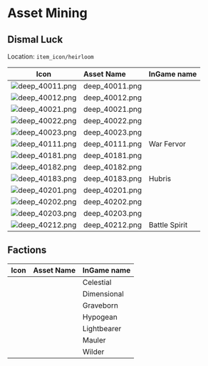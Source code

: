 # Asset Mining

## Dismal Luck

Location: `item_icon/heirloom`

| Icon                                                                                                                                     | Asset Name     | InGame name   |
| :--------------------------------------------------------------------------------------------------------------------------------------: | :------------- | :------------ |
| ![deep_40011.png](https://raw.githubusercontent.com/kevingrillet/AFKArena-LabHelper/main/!AssetMining/item_icon/heirloom/deep_40011.png) | deep_40011.png |               |
| ![deep_40012.png](https://raw.githubusercontent.com/kevingrillet/AFKArena-LabHelper/main/!AssetMining/item_icon/heirloom/deep_40012.png) | deep_40012.png |               |
| ![deep_40021.png](https://raw.githubusercontent.com/kevingrillet/AFKArena-LabHelper/main/!AssetMining/item_icon/heirloom/deep_40021.png) | deep_40021.png |               |
| ![deep_40022.png](https://raw.githubusercontent.com/kevingrillet/AFKArena-LabHelper/main/!AssetMining/item_icon/heirloom/deep_40022.png) | deep_40022.png |               |
| ![deep_40023.png](https://raw.githubusercontent.com/kevingrillet/AFKArena-LabHelper/main/!AssetMining/item_icon/heirloom/deep_40023.png) | deep_40023.png |               |
| ![deep_40111.png](https://raw.githubusercontent.com/kevingrillet/AFKArena-LabHelper/main/!AssetMining/item_icon/heirloom/deep_40111.png) | deep_40111.png | War Fervor    |
| ![deep_40181.png](https://raw.githubusercontent.com/kevingrillet/AFKArena-LabHelper/main/!AssetMining/item_icon/heirloom/deep_40181.png) | deep_40181.png |               |
| ![deep_40182.png](https://raw.githubusercontent.com/kevingrillet/AFKArena-LabHelper/main/!AssetMining/item_icon/heirloom/deep_40182.png) | deep_40182.png |               |
| ![deep_40183.png](https://raw.githubusercontent.com/kevingrillet/AFKArena-LabHelper/main/!AssetMining/item_icon/heirloom/deep_40183.png) | deep_40183.png | Hubris        |
| ![deep_40201.png](https://raw.githubusercontent.com/kevingrillet/AFKArena-LabHelper/main/!AssetMining/item_icon/heirloom/deep_40201.png) | deep_40201.png |               |
| ![deep_40202.png](https://raw.githubusercontent.com/kevingrillet/AFKArena-LabHelper/main/!AssetMining/item_icon/heirloom/deep_40202.png) | deep_40202.png |               |
| ![deep_40203.png](https://raw.githubusercontent.com/kevingrillet/AFKArena-LabHelper/main/!AssetMining/item_icon/heirloom/deep_40203.png) | deep_40203.png |               |
| ![deep_40212.png](https://raw.githubusercontent.com/kevingrillet/AFKArena-LabHelper/main/!AssetMining/item_icon/heirloom/deep_40212.png) | deep_40212.png | Battle Spirit |

## Factions

| Icon | Asset Name | InGame name |
| :--: | :--------- | :---------- |
|      |            | Celestial   |
|      |            | Dimensional |
|      |            | Graveborn   |
|      |            | Hypogean    |
|      |            | Lightbearer |
|      |            | Mauler      |
|      |            | Wilder      |
